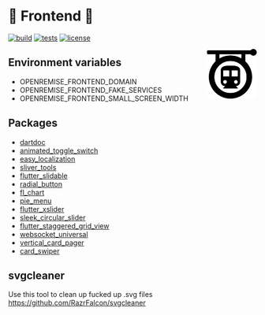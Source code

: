 # :construction: Frontend :construction:

[![build](https://github.com/OpenRemise/Frontend/actions/workflows/build.yml/badge.svg)](https://github.com/OpenRemise/Frontend/actions/workflows/build.yml) [![tests](https://github.com/OpenRemise/Frontend/actions/workflows/tests.yml/badge.svg)](https://github.com/OpenRemise/Frontend/actions/workflows/tests.yml) [![license](https://img.shields.io/github/license/OpenRemise/Frontend)](https://github.com/OpenRemise/Frontend/raw/master/LICENSE)

<a href="https://openremise.at">
<picture>
  <source media="(prefers-color-scheme: dark)" srcset="https://github.com/OpenRemise/.github/raw/master/data/icons/dark.png">
  <img src="https://github.com/OpenRemise/.github/raw/master/data/icons/light.png" width="20%" align="right">
</picture>
</a>

## Environment variables
- OPENREMISE_FRONTEND_DOMAIN
- OPENREMISE_FRONTEND_FAKE_SERVICES
- OPENREMISE_FRONTEND_SMALL_SCREEN_WIDTH

## Packages
- [dartdoc](https://pub.dev/packages/dartdoc)
- [animated_toggle_switch](https://pub.dev/packages/animated_toggle_switch)
- [easy_localization](https://pub.dev/packages/easy_localization)
- [sliver_tools](https://pub.dev/packages/sliver_tools)
- [flutter_slidable](https://pub.dev/packages/flutter_slidable)
- [radial_button](https://pub.dev/packages/radial_button)
- [fl_chart](https://pub.dev/packages/fl_chart)
- [pie_menu](https://pub.dev/packages/pie_menu)
- [flutter_xslider](https://pub.dev/packages/flutter_xlider)
- [sleek_circular_slider](https://pub.dev/packages/sleek_circular_slider)
- [flutter_staggered_grid_view](https://pub.dev/packages/flutter_staggered_grid_view)
- [websocket_universal](https://pub.dev/packages/websocket_universal)
- [vertical_card_pager](https://pub.dev/packages/vertical_card_pager)
- [card_swiper](https://pub.dev/packages/card_swiper)

## svgcleaner
Use this tool to clean up fucked up .svg files  
https://github.com/RazrFalcon/svgcleaner